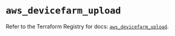 # `aws_devicefarm_upload`

Refer to the Terraform Registry for docs: [`aws_devicefarm_upload`](https://registry.terraform.io/providers/hashicorp/aws/6.5.0/docs/resources/devicefarm_upload).
